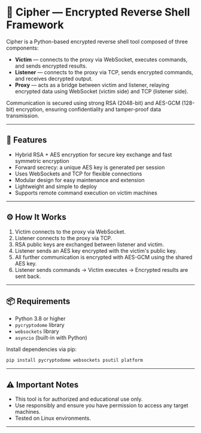 # 🔐 Cipher — Encrypted Reverse Shell Framework

Cipher is a Python-based encrypted reverse shell tool composed of three components:

- **Victim** — connects to the proxy via WebSocket, executes commands, and sends encrypted results.  
- **Listener** — connects to the proxy via TCP, sends encrypted commands, and receives decrypted output.  
- **Proxy** — acts as a bridge between victim and listener, relaying encrypted data using WebSocket (victim side) and TCP (listener side).

Communication is secured using strong RSA (2048-bit) and AES-GCM (128-bit) encryption, ensuring confidentiality and tamper-proof data transmission.

---

## 🧩 Features

- Hybrid RSA + AES encryption for secure key exchange and fast symmetric encryption  
- Forward secrecy: a unique AES key is generated per session  
- Uses WebSockets and TCP for flexible connections  
- Modular design for easy maintenance and extension  
- Lightweight and simple to deploy  
- Supports remote command execution on victim machines  

---

## ⚙️ How It Works

1. Victim connects to the proxy via WebSocket.  
2. Listener connects to the proxy via TCP.  
3. RSA public keys are exchanged between listener and victim.  
4. Listener sends an AES key encrypted with the victim's public key.  
5. All further communication is encrypted with AES-GCM using the shared AES key.  
6. Listener sends commands → Victim executes → Encrypted results are sent back.

---

## 📦 Requirements

- Python 3.8 or higher  
- `pycryptodome` library  
- `websockets` library  
- `asyncio` (built-in with Python)  

Install dependencies via pip:

```bash
pip install pycryptodome websockets psutil platform
```
---
## ⚠️ Important Notes

- This tool is for authorized and educational use only.
- Use responsibly and ensure you have permission to access any target machines.
- Tested on Linux environments.

---

